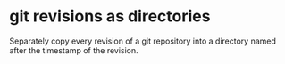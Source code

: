 # git revisions as directories

Separately copy every revision of a git repository into a directory named
after the timestamp of the revision.
